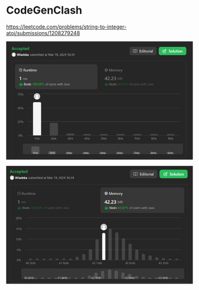 # CodeGenClash

https://leetcode.com/problems/string-to-integer-atoi/submissions/1208279248

![runtime](./images/leetcodesummary/runtime.png)

![memory](./images/leetcodesummary/memory.png)